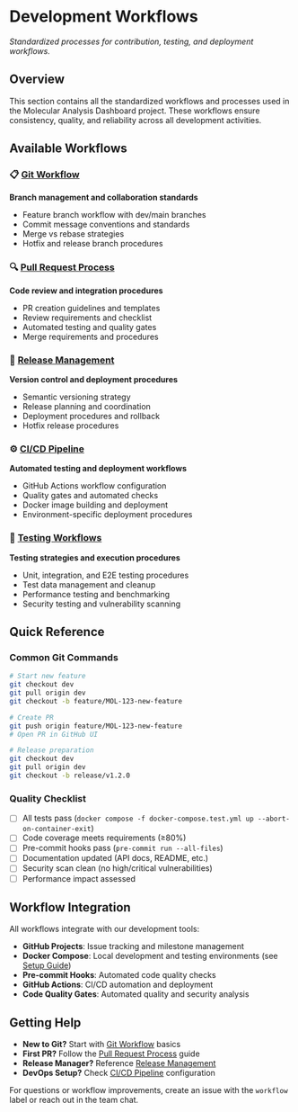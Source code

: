 # Development Workflows

*Standardized processes for contribution, testing, and deployment workflows.*

## Overview

This section contains all the standardized workflows and processes used in the Molecular Analysis Dashboard project. These workflows ensure consistency, quality, and reliability across all development activities.

## Available Workflows

### 📋 [Git Workflow](git-workflow.md)
**Branch management and collaboration standards**
- Feature branch workflow with dev/main branches
- Commit message conventions and standards
- Merge vs rebase strategies
- Hotfix and release branch procedures

### 🔍 [Pull Request Process](pull-request-process.md)
**Code review and integration procedures**
- PR creation guidelines and templates
- Review requirements and checklist
- Automated testing and quality gates
- Merge requirements and procedures

### 🚀 [Release Management](release-management.md)
**Version control and deployment procedures**
- Semantic versioning strategy
- Release planning and coordination
- Deployment procedures and rollback
- Hotfix release procedures

### ⚙️ [CI/CD Pipeline](cicd-pipeline.md)
**Automated testing and deployment workflows**
- GitHub Actions workflow configuration
- Quality gates and automated checks
- Docker image building and deployment
- Environment-specific deployment procedures

### 🧪 [Testing Workflows](testing-workflows.md)
**Testing strategies and execution procedures**
- Unit, integration, and E2E testing procedures
- Test data management and cleanup
- Performance testing and benchmarking
- Security testing and vulnerability scanning

## Quick Reference

### Common Git Commands
```bash
# Start new feature
git checkout dev
git pull origin dev
git checkout -b feature/MOL-123-new-feature

# Create PR
git push origin feature/MOL-123-new-feature
# Open PR in GitHub UI

# Release preparation
git checkout dev
git pull origin dev
git checkout -b release/v1.2.0
```

### Quality Checklist
- [ ] All tests pass (`docker compose -f docker-compose.test.yml up --abort-on-container-exit`)
- [ ] Code coverage meets requirements (≥80%)
- [ ] Pre-commit hooks pass (`pre-commit run --all-files`)
- [ ] Documentation updated (API docs, README, etc.)
- [ ] Security scan clean (no high/critical vulnerabilities)
- [ ] Performance impact assessed

## Workflow Integration

All workflows integrate with our development tools:

- **GitHub Projects**: Issue tracking and milestone management
- **Docker Compose**: Local development and testing environments (see [Setup Guide](../getting-started/setup.md))
- **Pre-commit Hooks**: Automated code quality checks
- **GitHub Actions**: CI/CD automation and deployment
- **Code Quality Gates**: Automated quality and security analysis

## Getting Help

- **New to Git?** Start with [Git Workflow](git-workflow.md) basics
- **First PR?** Follow the [Pull Request Process](pull-request-process.md) guide
- **Release Manager?** Reference [Release Management](release-management.md)
- **DevOps Setup?** Check [CI/CD Pipeline](cicd-pipeline.md) configuration

For questions or workflow improvements, create an issue with the `workflow` label or reach out in the team chat.
